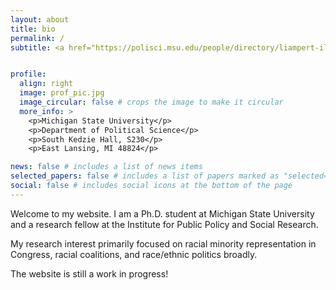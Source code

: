 ```yaml
---
layout: about
title: bio
permalink: /
subtitle: <a href="https://polisci.msu.edu/people/directory/liampert-iliya.html">MSU directory</a>


profile:
  align: right
  image: prof_pic.jpg
  image_circular: false # crops the image to make it circular
  more_info: >
    <p>Michigan State University</p>
    <p>Department of Political Science</p>
    <p>South Kedzie Hall, S230</p>
    <p>East Lansing, MI 48824</p>

news: false # includes a list of news items
selected_papers: false # includes a list of papers marked as "selected={true}"
social: false # includes social icons at the bottom of the page
---
```


Welcome to my website. I am a Ph.D. student at Michigan State University and a research fellow at the Institute for Public Policy and Social Research.

My research interest primarily focused on racial minority representation in Congress, racial coalitions, and race/ethnic politics broadly.

The website is still a work in progress! 
